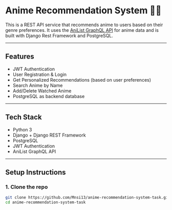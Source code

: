 # Anime Recommendation System 🎥✨

This is a REST API service that recommends anime to users based on their genre preferences. It uses the [AniList GraphQL API](https://anilist.co/) for anime data and is built with Django Rest Framework and PostgreSQL.

---

## Features

-  JWT Authentication
- User Registration & Login
-  Get Personalized Recommendations (based on user preferences)
-  Search Anime by Name
-  Add/Delete Watched Anime
-  PostgreSQL as backend database

---

##  Tech Stack

- Python 3
- Django + Django REST Framework
- PostgreSQL
- JWT Authentication
- AniList GraphQL API

---

##  Setup Instructions

### 1. Clone the repo

```bash
git clone https://github.com/Mnsi13/anime-recommendation-system-task.git
cd anime-recommendation-system-task

